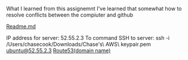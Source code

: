 What I learned from this assignemnt I've learned that somewhat how to resolve conflicts between the compiuter and github


[Readme.md](/README.md)

IP address for server: 52.55.2.3
To command SSH to server:  ssh -i /Users/chasecook/Downloads/Chase\'s\ AWS\ keypair.pem ubuntu@52.55.2.3
[Route53(domain name)](https://learn.cs260.click/page/webServers/amazonWebServicesRoute53/amazonWebServicesRoute53_md)
